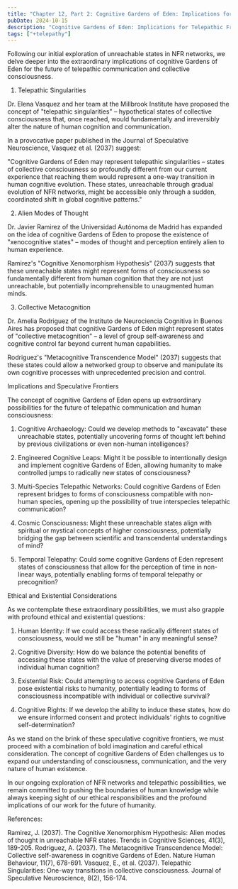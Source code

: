 ```yaml
---
title: "Chapter 12, Part 2: Cognitive Gardens of Eden: Implications for Telepathic Frontiers"
pubDate: 2024-10-15
description: "Cognitive Gardens of Eden: Implications for Telepathic Frontiers"
tags: ["+telepathy"]
---
```


Following our initial exploration of unreachable states in NFR networks, we delve deeper into the extraordinary implications of cognitive Gardens of Eden for the future of telepathic communication and collective consciousness.

1. Telepathic Singularities

Dr. Elena Vasquez and her team at the Millbrook Institute have proposed the concept of "telepathic singularities" – hypothetical states of collective consciousness that, once reached, would fundamentally and irreversibly alter the nature of human cognition and communication.

In a provocative paper published in the Journal of Speculative Neuroscience, Vasquez et al. (2037) suggest:

"Cognitive Gardens of Eden may represent telepathic singularities – states of collective consciousness so profoundly different from our current experience that reaching them would represent a one-way transition in human cognitive evolution. These states, unreachable through gradual evolution of NFR networks, might be accessible only through a sudden, coordinated shift in global cognitive patterns."

2. Alien Modes of Thought

Dr. Javier Ramirez of the Universidad Autónoma de Madrid has expanded on the idea of cognitive Gardens of Eden to propose the existence of "xenocognitive states" – modes of thought and perception entirely alien to human experience.

Ramirez's "Cognitive Xenomorphism Hypothesis" (2037) suggests that these unreachable states might represent forms of consciousness so fundamentally different from human cognition that they are not just unreachable, but potentially incomprehensible to unaugmented human minds.

3. Collective Metacognition

Dr. Amelia Rodriguez of the Instituto de Neurociencia Cognitiva in Buenos Aires has proposed that cognitive Gardens of Eden might represent states of "collective metacognition" – a level of group self-awareness and cognitive control far beyond current human capabilities.

Rodriguez's "Metacognitive Transcendence Model" (2037) suggests that these states could allow a networked group to observe and manipulate its own cognitive processes with unprecedented precision and control.

Implications and Speculative Frontiers

The concept of cognitive Gardens of Eden opens up extraordinary possibilities for the future of telepathic communication and human consciousness:

1. Cognitive Archaeology: Could we develop methods to "excavate" these unreachable states, potentially uncovering forms of thought left behind by previous civilizations or even non-human intelligences?

2. Engineered Cognitive Leaps: Might it be possible to intentionally design and implement cognitive Gardens of Eden, allowing humanity to make controlled jumps to radically new states of consciousness?

3. Multi-Species Telepathic Networks: Could cognitive Gardens of Eden represent bridges to forms of consciousness compatible with non-human species, opening up the possibility of true interspecies telepathic communication?

4. Cosmic Consciousness: Might these unreachable states align with spiritual or mystical concepts of higher consciousness, potentially bridging the gap between scientific and transcendental understandings of mind?

5. Temporal Telepathy: Could some cognitive Gardens of Eden represent states of consciousness that allow for the perception of time in non-linear ways, potentially enabling forms of temporal telepathy or precognition?

Ethical and Existential Considerations

As we contemplate these extraordinary possibilities, we must also grapple with profound ethical and existential questions:

1. Human Identity: If we could access these radically different states of consciousness, would we still be "human" in any meaningful sense?

2. Cognitive Diversity: How do we balance the potential benefits of accessing these states with the value of preserving diverse modes of individual human cognition?

3. Existential Risk: Could attempting to access cognitive Gardens of Eden pose existential risks to humanity, potentially leading to forms of consciousness incompatible with individual or collective survival?

4. Cognitive Rights: If we develop the ability to induce these states, how do we ensure informed consent and protect individuals' rights to cognitive self-determination?

As we stand on the brink of these speculative cognitive frontiers, we must proceed with a combination of bold imagination and careful ethical consideration. The concept of cognitive Gardens of Eden challenges us to expand our understanding of consciousness, communication, and the very nature of human existence.

In our ongoing exploration of NFR networks and telepathic possibilities, we remain committed to pushing the boundaries of human knowledge while always keeping sight of our ethical responsibilities and the profound implications of our work for the future of humanity.

References:

Ramirez, J. (2037). The Cognitive Xenomorphism Hypothesis: Alien modes of thought in unreachable NFR states. Trends in Cognitive Sciences, 41(3), 189-205.
Rodriguez, A. (2037). The Metacognitive Transcendence Model: Collective self-awareness in cognitive Gardens of Eden. Nature Human Behaviour, 11(7), 678-691.
Vasquez, E., et al. (2037). Telepathic Singularities: One-way transitions in collective consciousness. Journal of Speculative Neuroscience, 8(2), 156-174.